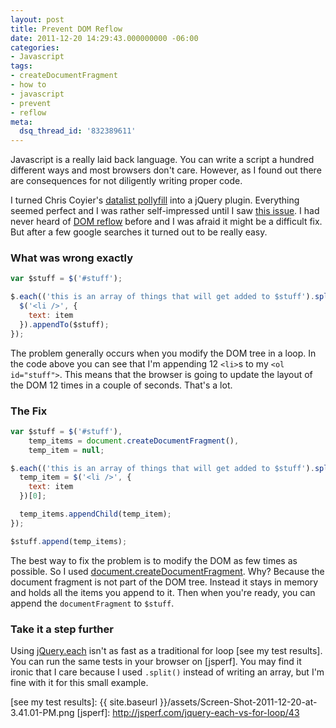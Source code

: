 ```yaml
---
layout: post
title: Prevent DOM Reflow
date: 2011-12-20 14:29:43.000000000 -06:00
categories:
- Javascript
tags:
- createDocumentFragment
- how to
- javascript
- prevent
- reflow
meta:
  dsq_thread_id: '832389611'
---
```


Javascript is a really laid back language. You can write a script a hundred
different ways and most browsers don't care. However, as I found out there are
consequences for not diligently writing proper code.

I turned Chris Coyier's [datalist pollyfill] into a jQuery plugin. Everything
seemed perfect and I was rather self-impressed until I saw [this issue][issue]. I had
never heard of [DOM reflow] before and I was afraid it might be a difficult fix.
But after a few google searches it turned out to be really easy.

### What was wrong exactly

```js
var $stuff = $('#stuff');

$.each(('this is an array of things that will get added to $stuff').split(' '), function(i, item) {
  $('<li />', {
    text: item
  }).appendTo($stuff);
});
```

The problem generally occurs when you modify the DOM tree in a loop. In the code
above you can see that I'm appending 12 `<li>`s to my `<ol id="stuff">`. This
means that the browser is going to update the layout of the DOM 12 times in a
couple of seconds. That's a lot.

### The Fix

```js
var $stuff = $('#stuff'),
    temp_items = document.createDocumentFragment(),
    temp_item = null;

$.each(('this is an array of things that will get added to $stuff').split(' '), function(i, item) {
  temp_item = $('<li />', {
    text: item
  })[0];

  temp_items.appendChild(temp_item);
});

$stuff.append(temp_items);
```

The best way to fix the problem is to modify the DOM as few times as possible.
So I used [document.createDocumentFragment]. Why? Because the document fragment is
not part of the DOM tree. Instead it stays in memory and holds all the items you
append to it. Then when you're ready, you can append the `documentFragment` to
`$stuff`.

### Take it a step further

Using [jQuery.each] isn't as fast as a traditional for loop [see my test results].
You can run the same tests in your browser on [jsperf]. You may find it ironic
that I care because I used `.split()` instead of writing an array, but I'm fine
with it for this small example.

[datalist pollyfill]: https://github.com/chriscoyier/Relevant-Dropdowns
[issue]: https://github.com/chriscoyier/Relevant-Dropdowns/issues/5
[DOM reflow]: http://dev.opera.com/articles/view/efficient-javascript/?page=3#reflow
[document.createDocumentFragment]: https://developer.mozilla.org/en/DOM/document.createDocumentFragment
[jQuery.each]: http://api.jquery.com/jQuery.each/
[see my test results]: {{ site.baseurl }}/assets/Screen-Shot-2011-12-20-at-3.41.01-PM.png
[jsperf]: http://jsperf.com/jquery-each-vs-for-loop/43
